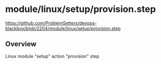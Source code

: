 # module/linux/setup/provision.step

https://github.com/ProblemSetters/devops-blackbox/blob/2204/module/linux/setup/provision.step

## Overview

Linux module "setup" action "provision" step


